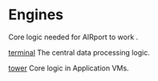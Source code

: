 # Engines
Core logic needed for AIRport to work .


[terminal](./terminal)
The central data processing logic.

[tower](./tower)
Core logic in Application VMs.
